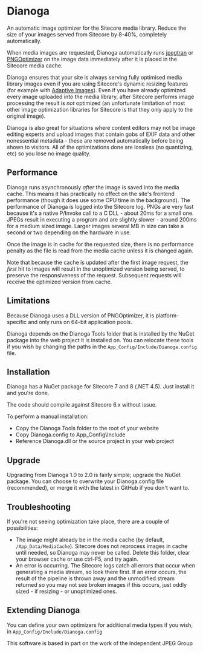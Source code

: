 # Dianoga

An automatic image optimizer for the Sitecore media library. Reduce the size of your images served from Sitecore by 8-40%, completely automatically.

When media images are requested, Dianoga automatically runs [jpegtran](http://jpegclub.org/jpegtran/) or [PNGOptimizer](http://psydk.org/pngoptimizer) on the image data immediately after it is placed in the Sitecore media cache. 

Dianoga ensures that your site is always serving fully optimised media library images even if you are using Sitecore's dynamic resizing features (for example with [Adaptive Images](https://marketplace.sitecore.net/en/Modules/Sitecore_Adaptive_Images.aspx)). Even if you have already optimized every image uploaded into the media library, after Sitecore performs image processing the result is _not_ optimized (an unfortunate limitation of most other image optimization libraries for Sitecore is that they only apply to the original image).

Dianoga is also great for situations where content editors may not be image editing experts and upload images that contain gobs of EXIF data and other nonessential metadata - these are removed automatically before being shown to visitors. All of the optimizations done are lossless (no quantizing, etc) so you lose no image quality.

## Performance

Dianoga runs asynchronously _after_ the image is saved into the media cache. This means it has practically no effect on the site's frontend performance (though it does use some CPU time in the background). The performance of Dianoga is logged into the Sitecore log. PNGs are very fast because it's a native P/Invoke call to a C DLL - about 20ms for a small one. JPEGs result in executing a program and are slightly slower - around 200ms for a medium sized image. Larger images several MB in size can take a second or two depending on the hardware in use.

Once the image is in cache for the requested size, there is no performance penalty as the file is read from the media cache unless it is changed again.

Note that because the cache is updated after the first image request, the _first_ hit to images will result in the unoptimized version being served, to preserve the responsiveness of the request. Subsequent requests will receive the optimized version from cache.

## Limitations

Because Dianoga uses a DLL version of PNGOptimizer, it is platform-specific and only runs on 64-bit application pools.

Dianoga depends on the Dianoga Tools folder that is installed by the NuGet package into the web project it is installed on. You can relocate these tools if you wish by changing the paths in the `App_Config/Include/Dianoga.config` file.

## Installation

Dianoga has a NuGet package for Sitecore 7 and 8 (.NET 4.5). Just install it and you're done.

The code should compile against Sitecore 6.x without issue.

To perform a manual installation:

* Copy the Dianoga Tools folder to the root of your website
* Copy Dianoga.config to App_Config\Include
* Reference Dianoga.dll or the source project in your web project

## Upgrade

Upgrading from Dianoga 1.0 to 2.0 is fairly simple; upgrade the NuGet package. You can choose to overwrite your Dianoga.config file (recommended), or merge it with the latest in GitHub if you don't want to.

## Troubleshooting

If you're not seeing optimization take place, there are a couple of possibilities:

* The image might already be in the media cache (by default, `/App_Data/MediaCache`). Sitecore does not reprocess images in cache until needed, so Dianoga may never be called. Delete this folder, clear your browser cache or use ctrl-F5, and try again.
* An error is occurring. The Sitecore logs catch all errors that occur when generating a media stream, so look there first. If an error occurs, the result of the pipeline is thrown away and the unmodified stream returned so you may not see broken images if this occurs, just oddly sized - if resizing - or unoptimized ones.

## Extending Dianoga

You can define your own optimizers for additional media types if you wish, in `App_Config/Include/Dianoga.config`

This software is based in part on the work of the Independent JPEG Group